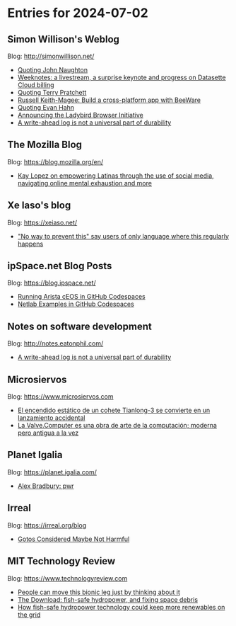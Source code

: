 # Entries for 2024-07-02
## Simon Willison's Weblog 
Blog: http://simonwillison.net/ 

- [Quoting John Naughton](https://simonwillison.net/2024/Jul/2/john-naughton/#atom-everything)
- [Weeknotes: a livestream, a surprise keynote and progress on Datasette Cloud billing](https://simonwillison.net/2024/Jul/2/weeknotes/#atom-everything)
- [Quoting Terry Pratchett](https://simonwillison.net/2024/Jul/1/terry-pratchett/#atom-everything)
- [Russell Keith-Magee: Build a cross-platform app with BeeWare](https://simonwillison.net/2024/Jul/1/build-a-cross-platform-app-with-beeware/#atom-everything)
- [Quoting Evan Hahn](https://simonwillison.net/2024/Jul/1/evan-hahn/#atom-everything)
- [Announcing the Ladybird Browser Initiative](https://simonwillison.net/2024/Jul/1/the-ladybird-browser-initiative/#atom-everything)
- [A write-ahead log is not a universal part of durability](https://simonwillison.net/2024/Jul/1/write-ahead-log/#atom-everything)
## The Mozilla Blog 
Blog: https://blog.mozilla.org/en/ 

- [Kay Lopez on empowering Latinas through the use of social media, navigating online mental exhaustion and more](https://blog.mozilla.org/en/internet-culture/kay-lopez-latinas-poderosas-mozilla-rise-25-social-media/)
## Xe Iaso's blog 
Blog: https://xeiaso.net/ 

- ["No way to prevent this" say users of only language where this regularly happens](https://xeiaso.net/shitposts/no-way-to-prevent-this/CVE-2024-6387/)
## ipSpace.net Blog Posts 
Blog: https://blog.ipspace.net/ 

- [Running Arista cEOS in GitHub Codespaces](https://blog.ipspace.net/2024/07/arista-eos-codespaces.html?utm_source=atom_feed)
- [Netlab Examples in GitHub Codespaces](https://blog.ipspace.net/2024/07/netlab-examples-codespaces.html?utm_source=atom_feed)
## Notes on software development 
Blog: http://notes.eatonphil.com/ 

- [A write-ahead log is not a universal part of durability](http://notes.eatonphil.com/2024-07-01-a-write-ahead-log-is-not-a-universal-part-of-durability.html)
## Microsiervos 
Blog: https://www.microsiervos.com 

- [El encendido estático de un cohete Tianlong-3 se convierte en un lanzamiento accidental](https://www.microsiervos.com/archivo/espacio/encendido-estatico-tianlong-3-lanzamiento-accidental.html)
- [La Valve.Computer es una obra de arte de la computación; moderna pero antigua a la vez](https://www.microsiervos.com/archivo/tecnologia/valve-computer-obra-arte-computacion-moderna-antigua.html)
## Planet Igalia 
Blog: https://planet.igalia.com/ 

- [Alex Bradbury: pwr](https://muxup.com/pwr)
## Irreal 
Blog: https://irreal.org/blog 

- [Gotos Considered Maybe Not Harmful](https://irreal.org/blog/?p=12278)
## MIT Technology Review 
Blog: https://www.technologyreview.com 

- [People can move this bionic leg just by thinking about it](https://www.technologyreview.com/2024/07/01/1094459/bionic-leg-neural-prosthetic/)
- [The Download: fish-safe hydropower, and fixing space debris](https://www.technologyreview.com/2024/07/01/1094451/the-download-fish-safe-hydropower-and-space-debris/)
- [How fish-safe hydropower technology could keep more renewables on the grid](https://www.technologyreview.com/2024/07/01/1094435/fish-safe-hydropower/)